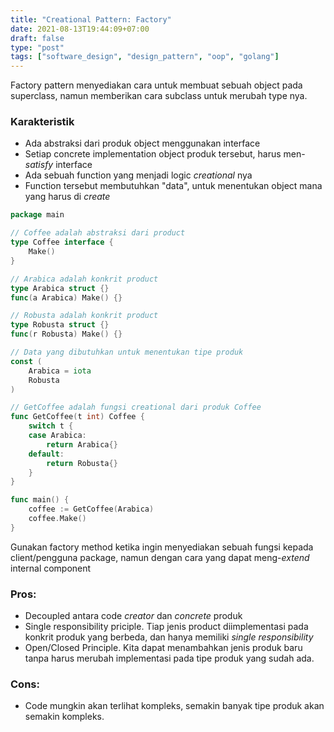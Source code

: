 ```yaml
---
title: "Creational Pattern: Factory"
date: 2021-08-13T19:44:09+07:00
draft: false
type: "post"
tags: ["software_design", "design_pattern", "oop", "golang"]
---
```


Factory pattern menyediakan cara untuk membuat sebuah object pada superclass, namun memberikan cara subclass untuk merubah type nya. 

### Karakteristik
- Ada abstraksi dari produk object menggunakan interface
- Setiap concrete implementation object produk tersebut, harus men-*satisfy* interface
- Ada sebuah function yang menjadi logic *creational* nya
- Function tersebut membutuhkan "data", untuk menentukan object mana yang harus di *create*

```go
package main

// Coffee adalah abstraksi dari product
type Coffee interface {
	Make()
}

// Arabica adalah konkrit product
type Arabica struct {}
func(a Arabica) Make() {}

// Robusta adalah konkrit product
type Robusta struct {}
func(r Robusta) Make() {}

// Data yang dibutuhkan untuk menentukan tipe produk
const (
	Arabica = iota
	Robusta
)

// GetCoffee adalah fungsi creational dari produk Coffee
func GetCoffee(t int) Coffee {
	switch t {
	case Arabica:
		return Arabica{}
	default:
		return Robusta{}
	}
}

func main() {
	coffee := GetCoffee(Arabica)
	coffee.Make()
}
```

Gunakan factory method ketika ingin menyediakan sebuah fungsi kepada client/pengguna package, namun dengan cara yang dapat meng-*extend* internal component

### Pros:
- Decoupled antara code *creator* dan *concrete* produk
- Single responsibility priciple. Tiap jenis product diimplementasi pada konkrit produk yang berbeda, dan hanya memiliki *single responsibility* 
- Open/Closed Principle. Kita dapat menambahkan jenis produk baru tanpa harus merubah implementasi pada tipe produk yang sudah ada.

### Cons:
- Code mungkin akan terlihat kompleks, semakin banyak tipe produk akan semakin kompleks.